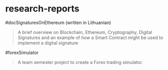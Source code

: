 # research-reports

#docSignaturesOnEthereum (written in Lithuanian) 
> A brief overview on Blockchain, Ethereum, Cryptography, Digital Signatures and an example of how a Smart Contract might be used to implement a digital signature

#forexSimulator
> A team semester project to create a Forex trading simulator.
